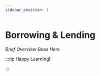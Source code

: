 ```yaml
---
sidebar_position: 1
---
```


# Borrowing & Lending

_Brief Overview Goes Here_

:::tip Happy Learning!!

<QuestButton text="Go To Quest" link="" />

:::
